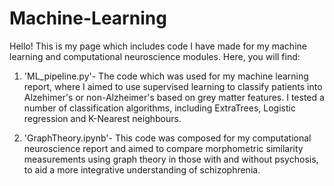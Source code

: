 # Machine-Learning

Hello! This is my page which includes code I have made for my machine learning and computational neuroscience modules. Here, you will find: 

1) 'ML_pipeline.py'- The code which was used for my machine learning report, where I aimed to use supervised learning to classify patients into Alzehimer's or non-Alzheimer's based on grey matter features. I tested a number of classification algorithms, including ExtraTrees, Logistic regression and K-Nearest neighbours.

2) 'GraphTheory.ipynb'- This code was composed for my computational neuroscience report and aimed to compare morphometric similarity measurements using graph theory in those with and without psychosis, to aid a more integrative understanding of schizophrenia. 
